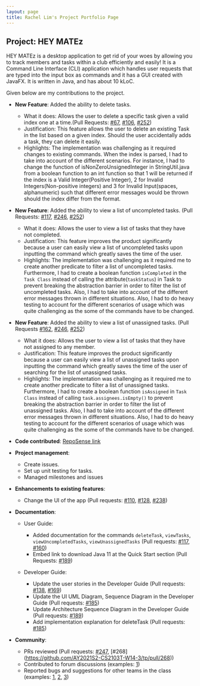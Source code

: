 ```yaml
---
layout: page
title: Rachel Lim's Project Portfolio Page
---
```


## Project: HEY MATEz

HEY MATEz is a desktop application to get rid of your woes by allowing you to track members and tasks within a club efficiently and easily!
It is a Command Line Interface (CLI) application which handles user requests that are typed into the input box as commands and
it has a GUI created with JavaFX. It is written in Java, and has about 10 kLoC.

Given below are my contributions to the project.

* **New Feature**: Added the ability to delete tasks.
    * What it does: Allows the user to delete a specific task given a valid index one at a time.(Pull Requests: [\#67](https://github.com/AY2021S2-CS2103T-W14-3/tp/pull/67), [\#106](https://github.com/AY2021S2-CS2103T-W14-3/tp/pull/106), [\#252](https://github.com/AY2021S2-CS2103T-W14-3/tp/pull/252))
    * Justification: This feature allows the user to delete an existing Task in the list based on a given index. 
      Should the user accidentally adds a task, they can delete it easily. 
    * Highlights: The implementation was challenging as it required changes to existing commands. When the index is parsed, I had to take into account of the different scenarios. 
      For instance, I had to change the function of isNonZeroUnsignedInteger in StringUtil.java from a boolean function to an 
      int function so that 1 will be returned if the index is a Valid Integer(Positive Integer),
      2 for Invalid Integers(Non-positive integers) and 3 for Invalid Input(spaces, alphanumeric) such that different error messages would be thrown 
      should the index differ from the format.

* **New Feature**: Added the ability to view a list of uncompleted tasks. (Pull Requests: [\#117](https://github.com/AY2021S2-CS2103T-W14-3/tp/pull/117), [\#246](https://github.com/AY2021S2-CS2103T-W14-3/tp/pull/246), [\#252](https://github.com/AY2021S2-CS2103T-W14-3/tp/pull/252)) 
  * What it does: Allows the user to view a list of tasks that they have not completed.
  * Justification: This feature improves the product significantly because a user can easily view a list of uncompleted tasks upon inputting the command
    which greatly saves the time of the user. 
  * Highlights: The implementation was challenging as it required me to create another predicate to filter a list of 
    uncompleted tasks. Furthermore, I had to create a boolean function `isCompleted` in the `Task Class` instead of calling the attribute(`taskStatus`) in Task to prevent breaking the abstraction barrier in
    order to filter the list of uncompleted tasks.
    Also, I had to take into account of the different error messages thrown in different situations.
    Also, I had to do heavy testing to account for the different scenarios of usage which was quite challenging as the some of the commands
    have to be changed. 

* **New Feature**: Added the ability to view a list of unassigned tasks. (Pull Requests [\#162](https://github.com/AY2021S2-CS2103T-W14-3/tp/pull/162), [\#246](https://github.com/AY2021S2-CS2103T-W14-3/tp/pull/246), [\#252](https://github.com/AY2021S2-CS2103T-W14-3/tp/pull/252))
  * What it does: Allows the user to view a list of tasks that they have not assigned to any member.
  * Justification: This feature improves the product significantly because a user can easily view a list of unassigned tasks upon inputting the command
    which greatly saves the time of the user of searching for the list of unassigned tasks.
  * Highlights: The implementation was challenging as it required me to create another predicate to filter a list of
    unassigned tasks. Furthermore, I had to create a boolean function `isAssigned` in `Task Class` instead of calling `task.assignees.isEmpty()` to prevent breaking the abstraction barrier in
    order to filter the list of unassigned tasks. 
    Also, I had to take into account of the different error messages thrown in different situations.
    Also, I had to do heavy testing to account for the different scenarios of usage which was quite challenging as the some of the commands
    have to be changed.

* **Code contributed**: [RepoSense link](https://nus-cs2103-ay2021s2.github.io/tp-dashboard/?search=&sort=groupTitle&sortWithin=title&since=&timeframe=commit&mergegroup=&groupSelect=groupByRepos&breakdown=false&tabOpen=true&tabType=authorship&zFR=false&tabAuthor=rachelljt&tabRepo=AY2021S2-CS2103T-W14-3%2Ftp%5Bmaster%5D&authorshipIsMergeGroup=false&authorshipFileTypes=docs~functional-code~test-code&authorshipIsBinaryFileTypeChecked=false)

* **Project management**:
  * Create issues.
  * Set up unit testing for tasks.
  * Managed milestones and issues

* **Enhancements to existing features**:
  * Change the UI of the app  (Pull requests: [\#110](https://github.com/AY2021S2-CS2103T-W14-3/tp/pull/110), [\#128](https://github.com/AY2021S2-CS2103T-W14-3/tp/pull/128), [\#238](https://github.com/AY2021S2-CS2103T-W14-3/tp/pull/238))

* **Documentation**:
  * User Guide:
    * Added documentation for the commands `deleteTask`, `viewTasks`, `viewUncompletedTasks`, `viewUnassignedTasks` (Pull requests: [\#117](https://github.com/AY2021S2-CS2103T-W14-3/tp/pull/117), [\#160](https://github.com/AY2021S2-CS2103T-W14-3/tp/pull/160))
    * Embed link to download Java 11 at the Quick Start section (Pull Requests: [\#189](https://github.com/AY2021S2-CS2103T-W14-3/tp/pull/189))

  * Developer Guide:
    * Update the user stories in the Developer Guide (Pull requests: [\#138](https://github.com/AY2021S2-CS2103T-W14-3/tp/pull/138), [\#169](https://github.com/AY2021S2-CS2103T-W14-3/tp/pull/169))
    * Update the UI UML Diagram, Sequence Diagram in the Developer Guide (Pull requests: [\#185](https://github.com/AY2021S2-CS2103T-W14-3/tp/pull/185))
    * Update Architecture Sequence Diagram in the Developer Guide (Pull requests: [\#189](https://github.com/AY2021S2-CS2103T-W14-3/tp/pull/189))
    * Add implementation explanation for deleteTask (Pull requests: [\#185](https://github.com/AY2021S2-CS2103T-W14-3/tp/pull/185))

* **Community**:
  * PRs reviewed (Pull requests: [\#247](https://github.com/AY2021S2-CS2103T-W14-3/tp/pull/247), [\#268] (https://github.com/AY2021S2-CS2103T-W14-3/tp/pull/268))
  * Contributed to forum discussions (examples: [1](https://github.com/nus-cs2103-AY2021S2/forum/issues/182))
  * Reported bugs and suggestions for other teams in the class (examples: [1](https://github.com/rachelljt/ped/issues/4), [2](https://github.com/rachelljt/ped/issues/1), [3](https://github.com/rachelljt/ped/issues/6))
  

